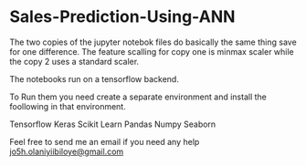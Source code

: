 # Sales-Prediction-Using-ANN

The two copies of the jupyter notebok files do basically the same thing save for one difference. The feature scalling for copy one is minmax scaler while the copy 2 uses a standard scaler.

The notebooks run on a tensorflow backend.

To Run them you need create a separate environment and install the foollowing in that environment.

Tensorflow
Keras
Scikit Learn
Pandas
Numpy
Seaborn

Feel free to send me an email if you need any help
jo5h.olaniyiibiloye@gmail.com
